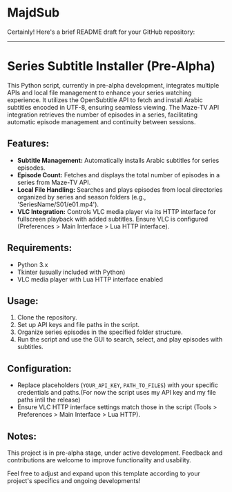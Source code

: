 # MajdSub
Certainly! Here's a brief README draft for your GitHub repository:

---

# Series Subtitle Installer (Pre-Alpha)

This Python script, currently in pre-alpha development, integrates multiple APIs and local file management to enhance your series watching experience. It utilizes the OpenSubtitle API to fetch and install Arabic subtitles encoded in UTF-8, ensuring seamless viewing. The Maze-TV API integration retrieves the number of episodes in a series, facilitating automatic episode management and continuity between sessions. 

## Features:
- **Subtitle Management:** Automatically installs Arabic subtitles for series episodes.
- **Episode Count:** Fetches and displays the total number of episodes in a series from Maze-TV API.
- **Local File Handling:** Searches and plays episodes from local directories organized by series and season folders (e.g., 'SeriesName/S01/e01.mp4').
- **VLC Integration:** Controls VLC media player via its HTTP interface for fullscreen playback with added subtitles. Ensure VLC is configured (Preferences > Main Interface > Lua HTTP interface).

## Requirements:
- Python 3.x
- Tkinter (usually included with Python)
- VLC media player with Lua HTTP interface enabled

## Usage:
1. Clone the repository.
2. Set up API keys and file paths in the script.
3. Organize series episodes in the specified folder structure.
4. Run the script and use the GUI to search, select, and play episodes with subtitles.

## Configuration:
- Replace placeholders (`YOUR_API_KEY`, `PATH_TO_FILES`) with your specific credentials and paths.(For now the script uses my API key and my file paths intil the release)
- Ensure VLC HTTP interface settings match those in the script (Tools > Preferences > Main Interface > Lua HTTP).

## Notes:
This project is in pre-alpha stage, under active development. Feedback and contributions are welcome to improve functionality and usability.



Feel free to adjust and expand upon this template according to your project's specifics and ongoing developments!

